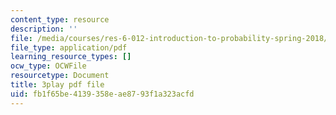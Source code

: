 ```yaml
---
content_type: resource
description: ''
file: /media/courses/res-6-012-introduction-to-probability-spring-2018/fb1f65be4139358eae8793f1a323acfd_mKcWk_DmS7M.pdf
file_type: application/pdf
learning_resource_types: []
ocw_type: OCWFile
resourcetype: Document
title: 3play pdf file
uid: fb1f65be-4139-358e-ae87-93f1a323acfd
---
```


